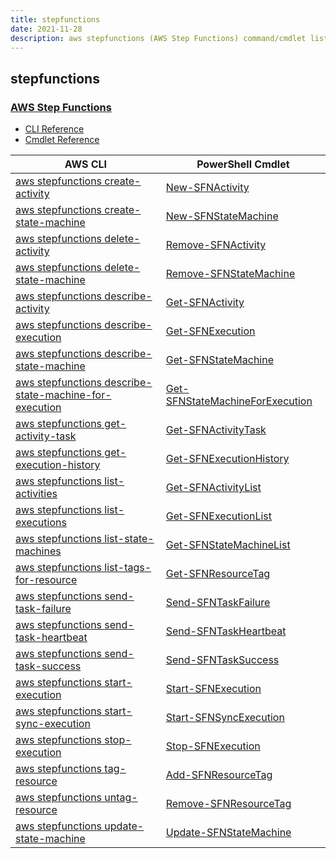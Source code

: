 ```yaml
---
title: stepfunctions
date: 2021-11-28
description: aws stepfunctions (AWS Step Functions) command/cmdlet list.
---
```


## stepfunctions

### [AWS Step Functions](https://aws.amazon.com/step-functions/)

* [CLI Reference](https://docs.aws.amazon.com/cli/latest/reference/stepfunctions/index.html)
* [Cmdlet Reference](https://docs.aws.amazon.com/powershell/latest/reference/items/AWS_Step_Functions_cmdlets.html)

|AWS CLI|PowerShell Cmdlet|
|----|----|
|[aws stepfunctions create-activity](https://docs.aws.amazon.com/cli/latest/reference/stepfunctions/create-activity.html)|[New-SFNActivity](https://docs.aws.amazon.com/powershell/latest/reference/items/New-SFNActivity.html)|
|[aws stepfunctions create-state-machine](https://docs.aws.amazon.com/cli/latest/reference/stepfunctions/create-state-machine.html)|[New-SFNStateMachine](https://docs.aws.amazon.com/powershell/latest/reference/items/New-SFNStateMachine.html)|
|[aws stepfunctions delete-activity](https://docs.aws.amazon.com/cli/latest/reference/stepfunctions/delete-activity.html)|[Remove-SFNActivity](https://docs.aws.amazon.com/powershell/latest/reference/items/Remove-SFNActivity.html)|
|[aws stepfunctions delete-state-machine](https://docs.aws.amazon.com/cli/latest/reference/stepfunctions/delete-state-machine.html)|[Remove-SFNStateMachine](https://docs.aws.amazon.com/powershell/latest/reference/items/Remove-SFNStateMachine.html)|
|[aws stepfunctions describe-activity](https://docs.aws.amazon.com/cli/latest/reference/stepfunctions/describe-activity.html)|[Get-SFNActivity](https://docs.aws.amazon.com/powershell/latest/reference/items/Get-SFNActivity.html)|
|[aws stepfunctions describe-execution](https://docs.aws.amazon.com/cli/latest/reference/stepfunctions/describe-execution.html)|[Get-SFNExecution](https://docs.aws.amazon.com/powershell/latest/reference/items/Get-SFNExecution.html)|
|[aws stepfunctions describe-state-machine](https://docs.aws.amazon.com/cli/latest/reference/stepfunctions/describe-state-machine.html)|[Get-SFNStateMachine](https://docs.aws.amazon.com/powershell/latest/reference/items/Get-SFNStateMachine.html)|
|[aws stepfunctions describe-state-machine-for-execution](https://docs.aws.amazon.com/cli/latest/reference/stepfunctions/describe-state-machine-for-execution.html)|[Get-SFNStateMachineForExecution](https://docs.aws.amazon.com/powershell/latest/reference/items/Get-SFNStateMachineForExecution.html)|
|[aws stepfunctions get-activity-task](https://docs.aws.amazon.com/cli/latest/reference/stepfunctions/get-activity-task.html)|[Get-SFNActivityTask](https://docs.aws.amazon.com/powershell/latest/reference/items/Get-SFNActivityTask.html)|
|[aws stepfunctions get-execution-history](https://docs.aws.amazon.com/cli/latest/reference/stepfunctions/get-execution-history.html)|[Get-SFNExecutionHistory](https://docs.aws.amazon.com/powershell/latest/reference/items/Get-SFNExecutionHistory.html)|
|[aws stepfunctions list-activities](https://docs.aws.amazon.com/cli/latest/reference/stepfunctions/list-activities.html)|[Get-SFNActivityList](https://docs.aws.amazon.com/powershell/latest/reference/items/Get-SFNActivityList.html)|
|[aws stepfunctions list-executions](https://docs.aws.amazon.com/cli/latest/reference/stepfunctions/list-executions.html)|[Get-SFNExecutionList](https://docs.aws.amazon.com/powershell/latest/reference/items/Get-SFNExecutionList.html)|
|[aws stepfunctions list-state-machines](https://docs.aws.amazon.com/cli/latest/reference/stepfunctions/list-state-machines.html)|[Get-SFNStateMachineList](https://docs.aws.amazon.com/powershell/latest/reference/items/Get-SFNStateMachineList.html)|
|[aws stepfunctions list-tags-for-resource](https://docs.aws.amazon.com/cli/latest/reference/stepfunctions/list-tags-for-resource.html)|[Get-SFNResourceTag](https://docs.aws.amazon.com/powershell/latest/reference/items/Get-SFNResourceTag.html)|
|[aws stepfunctions send-task-failure](https://docs.aws.amazon.com/cli/latest/reference/stepfunctions/send-task-failure.html)|[Send-SFNTaskFailure](https://docs.aws.amazon.com/powershell/latest/reference/items/Send-SFNTaskFailure.html)|
|[aws stepfunctions send-task-heartbeat](https://docs.aws.amazon.com/cli/latest/reference/stepfunctions/send-task-heartbeat.html)|[Send-SFNTaskHeartbeat](https://docs.aws.amazon.com/powershell/latest/reference/items/Send-SFNTaskHeartbeat.html)|
|[aws stepfunctions send-task-success](https://docs.aws.amazon.com/cli/latest/reference/stepfunctions/send-task-success.html)|[Send-SFNTaskSuccess](https://docs.aws.amazon.com/powershell/latest/reference/items/Send-SFNTaskSuccess.html)|
|[aws stepfunctions start-execution](https://docs.aws.amazon.com/cli/latest/reference/stepfunctions/start-execution.html)|[Start-SFNExecution](https://docs.aws.amazon.com/powershell/latest/reference/items/Start-SFNExecution.html)|
|[aws stepfunctions start-sync-execution](https://docs.aws.amazon.com/cli/latest/reference/stepfunctions/start-sync-execution.html)|[Start-SFNSyncExecution](https://docs.aws.amazon.com/powershell/latest/reference/items/Start-SFNSyncExecution.html)|
|[aws stepfunctions stop-execution](https://docs.aws.amazon.com/cli/latest/reference/stepfunctions/stop-execution.html)|[Stop-SFNExecution](https://docs.aws.amazon.com/powershell/latest/reference/items/Stop-SFNExecution.html)|
|[aws stepfunctions tag-resource](https://docs.aws.amazon.com/cli/latest/reference/stepfunctions/tag-resource.html)|[Add-SFNResourceTag](https://docs.aws.amazon.com/powershell/latest/reference/items/Add-SFNResourceTag.html)|
|[aws stepfunctions untag-resource](https://docs.aws.amazon.com/cli/latest/reference/stepfunctions/untag-resource.html)|[Remove-SFNResourceTag](https://docs.aws.amazon.com/powershell/latest/reference/items/Remove-SFNResourceTag.html)|
|[aws stepfunctions update-state-machine](https://docs.aws.amazon.com/cli/latest/reference/stepfunctions/update-state-machine.html)|[Update-SFNStateMachine](https://docs.aws.amazon.com/powershell/latest/reference/items/Update-SFNStateMachine.html)|

